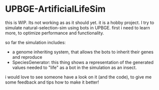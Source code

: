# UPBGE-ArtificialLifeSim
this is WIP. Its not working as as it should yet. it is a hobby project.
I try to simulate natural-selection-sim using bots in UPBGE.
first i need to learn more, to optimize performance and functionality.

so far the simulation includes: 
- a genome inheriting system, that allows the bots to inherit their genes and reproduce
- SpeciesGenerator: this thing shows a representation of the generated values needed to "life" as a bot in the simulation as an insect.


 i would love to see someone have a look on it (and the code), to give me some feedback and tips how to make it better! 

